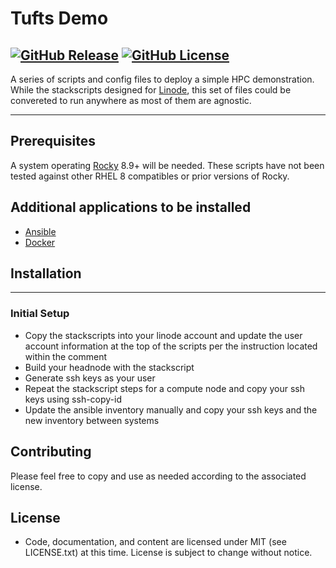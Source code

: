# Tufts Demo

[![GitHub Release](https://img.shields.io/github/v/release/lilypad8944/tufts_demo?style=flat-square)](https://github.com/lilypad8944/tufts_demo/blob/main/CHANGELOG.md)
[![GitHub License](https://img.shields.io/github/license/lilypad8944/tufts_demo?style=flat-square)](https://opensource.org/licenses/MIT)
---

A series of scripts and config files to deploy a simple HPC demonstration. While the stackscripts designed for [Linode], this set of files could be convereted to run anywhere as most of them are agnostic.

[Linode]: linode.com
---
## Prerequisites
A system operating [Rocky] 8.9+ will be needed. These scripts have not been tested against other RHEL 8 compatibles or prior versions of Rocky. 

## Additional applications to be installed
- [Ansible]
- [Docker]

[Rocky]: https://rockylinux.org/download
[Ansible]: https://www.ansible.com
[Docker]: https://www.docker.com/

## Installation
---
### Initial Setup
- Copy the stackscripts into your linode account and update the user account information at the top of the scripts per the instruction located within the comment
- Build your headnode with the stackscript
- Generate ssh keys as your user
- Repeat the stackscript steps for a compute node and copy your ssh keys using ssh-copy-id
- Update the ansible inventory manually and copy your ssh keys and the new inventory between systems

## Contributing

Please feel free to copy and use as needed according to the associated license.

## License

* Code, documentation, and content are licensed under MIT (see LICENSE.txt) at this time. License is subject to change without notice. 